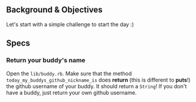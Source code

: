 ## Background & Objectives
Let's start with a simple challenge to start the day :)

## Specs
### Return your buddy's name

Open the `lib/buddy.rb`. Make sure that the method `today_my_buddys_github_nickname_is` does **return** (this is different to **puts**!) the github username of your buddy. It should return a `String`! If you don't have a buddy, just return your own github username.
